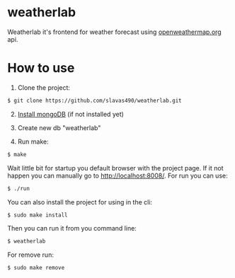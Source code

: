 # weatherlab

Weatherlab it's frontend for weather forecast using [openweathermap.org](openweathermap.org) api.


# How to use

1) Clone the project:
```bash
$ git clone https://github.com/slavas490/weatherlab.git
```

2) [Install mongoDB](https://docs.mongodb.com/manual/installation/) (if not installed yet)

3) Create new db "weatherlab"

4) Run make:
```bash
$ make
```

Wait little bit for startup you default browser with the project page. If it not happen you can manually go to [http://localhost:8008/](http://localhost:8008/). For run you can use:
```bash
$ ./run
```

You can also install the project for using in the cli:
```bash
$ sudo make install
```

Then you can run it from you command line:
```bash
$ weatherlab
```

For remove run:
```bash
$ sudo make remove
